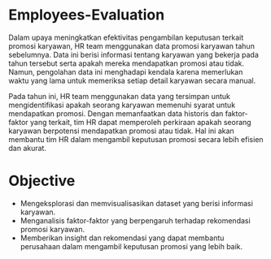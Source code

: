# Employees-Evaluation
Dalam upaya meningkatkan efektivitas pengambilan keputusan terkait promosi karyawan, HR team menggunakan data promosi karyawan tahun sebelumnya. Data ini berisi informasi tentang karyawan yang bekerja pada tahun tersebut serta apakah mereka mendapatkan promosi atau tidak. Namun, pengolahan data ini menghadapi kendala karena memerlukan waktu yang lama untuk memeriksa setiap detail karyawan secara manual.

Pada tahun ini, HR team menggunakan data yang tersimpan untuk mengidentifikasi apakah seorang karyawan memenuhi syarat untuk mendapatkan promosi. Dengan memanfaatkan data historis dan faktor-faktor yang terkait, tim HR dapat memperoleh perkiraan apakah seorang karyawan berpotensi mendapatkan promosi atau tidak. Hal ini akan membantu tim HR dalam mengambil keputusan promosi secara lebih efisien dan akurat.

# Objective
- Mengeksplorasi dan memvisualisasikan dataset yang berisi informasi karyawan.
- Menganalisis faktor-faktor yang berpengaruh terhadap rekomendasi promosi karyawan.
- Memberikan insight dan rekomendasi yang dapat membantu perusahaan dalam mengambil keputusan promosi yang lebih baik.
